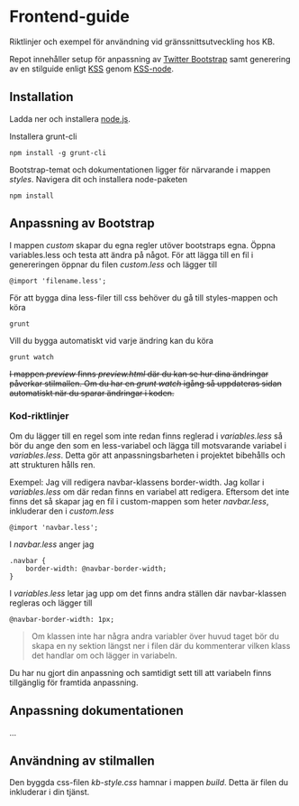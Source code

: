 # Frontend-guide
Riktlinjer och exempel för användning vid gränssnittsutveckling hos KB.

Repot innehåller setup för anpassning av [Twitter Bootstrap](https://github.com/twbs/bootstrap) samt generering av en stilguide enligt [KSS](https://github.com/kneath/kss) genom [KSS-node](https://github.com/kss-node/kss-node).

## Installation

Ladda ner och installera [node.js](https://nodejs.org/download/).

Installera grunt-cli

    npm install -g grunt-cli

Bootstrap-temat och dokumentationen ligger för närvarande i mappen _styles_. Navigera dit och installera node-paketen

    npm install


## Anpassning av Bootstrap

I mappen _custom_ skapar du egna regler utöver bootstraps egna. Öppna variables.less och testa att ändra på något.
För att lägga till en fil i genereringen öppnar du filen _custom.less_ och lägger till

    @import 'filename.less';

För att bygga dina less-filer till css behöver du gå till styles-mappen och köra

    grunt
    
Vill du bygga automatiskt vid varje ändring kan du köra

    grunt watch

~~I mappen _preview_ finns _preview.html_ där du kan se hur dina ändringar påverkar stilmallen. Om du har en _grunt watch_ igång så uppdateras sidan automatiskt när du sparar ändringar i koden.~~

### Kod-riktlinjer

Om du lägger till en regel som inte redan finns reglerad i _variables.less_ så bör du ange den som en less-variabel och lägga till motsvarande variabel i _variables.less_. Detta gör att anpassningsbarheten i projektet bibehålls och att strukturen hålls ren.

Exempel:
Jag vill redigera navbar-klassens border-width. Jag kollar i _variables.less_ om där redan finns en variabel att redigera. Eftersom det inte finns det så skapar jag en fil i custom-mappen som heter _navbar.less_, inkluderar den i _custom.less_

    @import 'navbar.less';
    
I _navbar.less_ anger jag

    .navbar {
        border-width: @navbar-border-width;
    }
I _variables.less_ letar jag upp om det finns andra ställen där navbar-klassen regleras och lägger till

    @navbar-border-width: 1px;
>Om klassen inte har några andra variabler över huvud taget bör du skapa en ny sektion längst ner i filen där du kommenterar vilken klass det handlar om och lägger in variabeln.

Du har nu gjort din anpassning och samtidigt sett till att variabeln finns tillgänglig för framtida anpassning.

## Anpassning dokumentationen

...

## Användning av stilmallen

Den byggda css-filen _kb-style.css_ hamnar i mappen _build_. Detta är filen du inkluderar i din tjänst.
